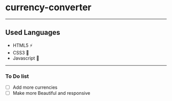 # currency-converter  
---
## Used Languages
- HTML5 ⚡
- CSS3 🌠
- Javascript 🌟
---
### To Do list
- [ ] Add more currencies
- [ ] Make more Beautiful and responsive
